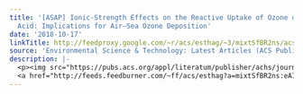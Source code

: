 ```yaml
---
title: '[ASAP] Ionic-Strength Effects on the Reactive Uptake of Ozone on Aqueous Pyruvic
  Acid: Implications for Air–Sea Ozone Deposition'
date: '2018-10-17'
linkTitle: http://feedproxy.google.com/~r/acs/esthag/~3/mixtSfBR2ns/acs.est.8b03196
source: 'Environmental Science & Technology: Latest Articles (ACS Publications)'
description: |-
  <p><img src="https://pubs.acs.org/appl/literatum/publisher/achs/journals/content/esthag/0/esthag.ahead-of-print/acs.est.8b03196/20181017/images/medium/es-2018-031965_0005.gif" alt="TOC Graphic"/></p><div><cite>Environmental Science & Technology</cite></div><div>DOI: 10.1021/acs.est.8b03196</div><div class="feedflare">
  <a href="http://feeds.feedburner.com/~ff/acs/esthag?a=mixtSfBR2ns:eA7UhaV9FhI:yIl2AUoC8zA"><img src="http://feeds.feedburner.com/~ff/acs/esthag?d=yIl2AUoC8zA" border="0"></img></a>
---
```

